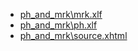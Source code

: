 - [ph_and_mrk\mrk.xlf](ph_and_mrk\mrk.xlf) 
- [ph_and_mrk\ph.xlf](ph_and_mrk\ph.xlf) 
- [ph_and_mrk\source.xhtml](ph_and_mrk\source.xhtml) 
